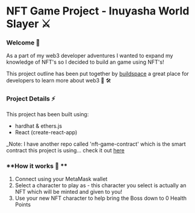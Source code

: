 # NFT Game Project - Inuyasha World Slayer ⚔️

### **Welcome 👋**
As a part of my web3 developer adventures I wanted to expand my knowledge of NFT's so I decided to build an game 
using NFT's! 

This project outline has been put together by [buildspace](https://buildspace.so/) a great place for developers to learn more
about web3 🌈 🛠

### **Project Details ⚡️**
This project has been built using:

- hardhat & ethers.js
- React (create-react-app)

_Note: I have another repo called 'nft-game-contract' which is the smart contract this project is using... check it out [here](https://github.com/UnionPAC/nft-game-contract)


### **How it works 💮 **
1. Connect using your MetaMask wallet
2. Select a character to play as - this character you select is actually an NFT which will be minted and given to you!
3. Use your new NFT character to help bring the Boss down to 0 Health Points
